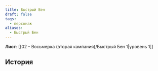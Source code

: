```yaml
---
title: Быстрый Бен
draft: false
tags:
  - персонаж
aliases:
  - Быстрый Бен
---
```

**Лист**: [[02 - Восьмерка (вторая кампания)/Быстрый Бен 1|уровень 1]]

## История

